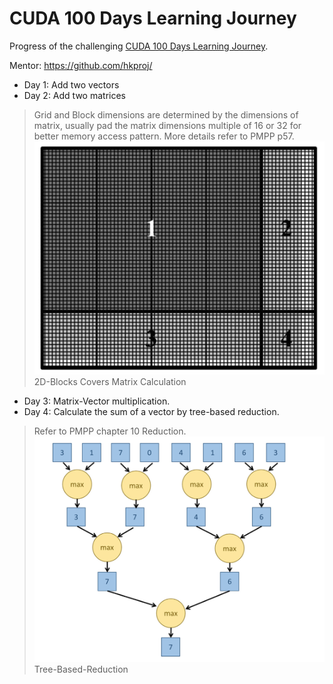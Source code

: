 # CUDA 100 Days Learning Journey

Progress of the challenging [CUDA 100 Days Learning Journey](https://github.com/hkproj/100-days-of-gpu/tree/main).

Mentor: https://github.com/hkproj/


+ Day 1: Add two vectors
+ Day 2: Add two matrices
> Grid and Block dimensions are determined by the dimensions of matrix, usually pad the matrix dimensions multiple of 16 or 32 for better memory access pattern.
More details refer to PMPP p57.
![Day 2: Add two matrices](images/matrix-with-blockDim.png "2D-Blocks Covers Matrix Calculation")
2D-Blocks Covers Matrix Calculation
+ Day 3: Matrix-Vector multiplication. 
+ Day 4: Calculate the sum of a vector by tree-based reduction.
> Refer to PMPP chapter 10 Reduction. ![tree-based-reduction](images/tree-based-reduction.png)
        Tree-Based-Reduction
